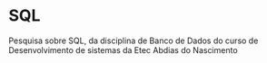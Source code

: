 # SQL

Pesquisa sobre SQL, da disciplina de Banco de Dados do curso de Desenvolvimento de sistemas da Etec Abdias do Nascimento
